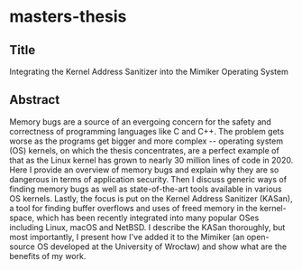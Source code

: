 # masters-thesis

## Title

Integrating the Kernel Address Sanitizer into the Mimiker Operating System

## Abstract

Memory bugs are a source of an evergoing concern for the safety and correctness of programming languages like C and C++. The problem gets worse as the programs get bigger and more complex -- operating system (OS) kernels, on which the thesis concentrates, are a perfect example of that as the Linux kernel has grown to nearly 30 million lines of code in 2020. Here I provide an overview of memory bugs and explain why they are so dangerous in terms of application security. Then I discuss generic ways of finding memory bugs as well as state-of-the-art tools available in various OS kernels. Lastly, the focus is put on the Kernel Address Sanitizer (KASan), a tool for finding buffer overflows and uses of freed memory in the kernel-space, which has been recently integrated into many popular OSes including Linux, macOS and NetBSD. I describe the KASan thoroughly, but most importantly, I present how I've added it to the Mimiker (an open-source OS developed at the University of Wrocław) and show what are the benefits of my work.
